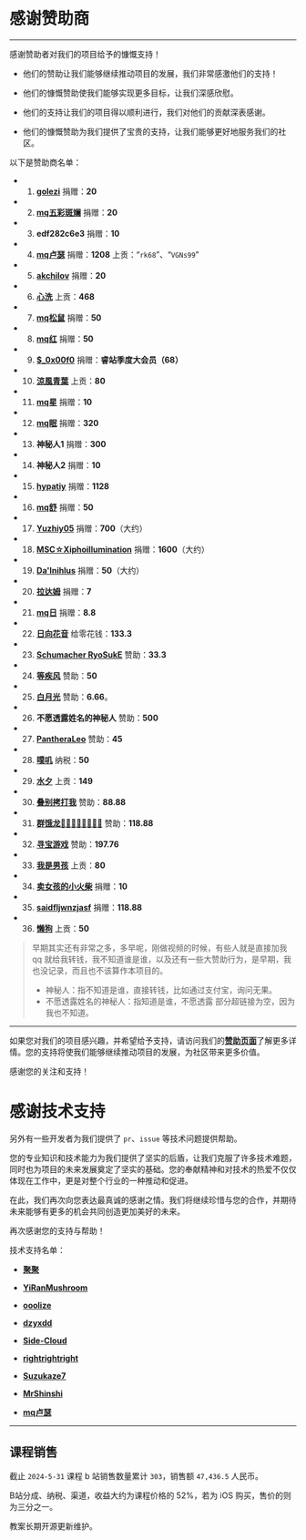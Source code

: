 # 感谢赞助商

---

感谢赞助者对我们的项目给予的慷慨支持！

- 他们的赞助让我们能够继续推动项目的发展，我们非常感激他们的支持！

- 他们的慷慨赞助使我们能够实现更多目标，让我们深感欣慰。

- 他们的支持让我们的项目得以顺利进行，我们对他们的贡献深表感谢。

- 他们的慷慨赞助为我们提供了宝贵的支持，让我们能够更好地服务我们的社区。

以下是赞助商名单：

- 1. [**golezi**](https://github.com/golezi/) 捐赠：**20**
- 2. [**mq五彩斑斓**](https://github.com/DataEraserC/) 捐赠：**20**
- 3. **edf282c6e3** 捐赠：**10**
- 4. [**mq卢瑟**](https://github.com/mq-loser) 捐赠：**1208** 上贡：“`rk68`”、“`VGNs99`”
- 5. [**akchilov**](https://github.com/AzrBrk) 捐赠：**20**
- 6. [**心洗**](https://github.com/MrShinshi) 上贡：**468**
- 7. [**mq松鼠**](https://github.com/CSTGluigi) 捐赠：**50**
- 8. [**mq红**](https://github.com/somniumchase) 捐赠：**50**
- 9. [**$_0x00f0**](https://github.com/S-0xff0f) 捐赠：**睿站季度大会员（68）**
- 10. [**涼風青葉**](https://github.com/Suzukaze7) 上贡：**80**
- 11. [**mq星**]() 捐赠：**10**
- 12. [**mq眠**]() 捐赠：**320**
- 13. **神秘人1** 捐赠：**300**
- 14. **神秘人2** 捐赠：**10**
- 15. [**hypatiy**]() 捐赠：**1128**
- 16. [**mq舒**]() 捐赠：**50**
- 17. [**Yuzhiy05**]() 捐赠：**700**（大约）
- 18. [**MSC☆Xiphoillumination**]() 捐赠：**1600**（大约）
- 19. [**Da'Inihlus**]() 捐赠：**50**（大约）
- 20. [**拉达姆**]() 捐赠：**7**
- 21. [**mq日**]() 捐赠：**8.8**
- 22. [**日向花音**]() 给零花钱：**133.3**
- 23. [**Schumacher RyoSukE**]() 赞助：**33.3**
- 24. [**等疾风**](https://github.com/Codesire-Deng) 赞助：**50**
- 25. [**白月光**]() 赞助：**6.66**。
- 26. **不愿透露姓名的神秘人** 赞助：**500**
- 27. [**PantheraLeo**](https://github.com/PantheraLeo14) 赞助：**45**
- 28. [**噗叽**](https://github.com/puji4810) 纳税：**50**
- 29. [**水夕**](https://github.com/sakria9) 上贡：**149**
- 30. [**叠别拷打我**](https://github.com/Yuria-Shikibe) 赞助：**88.88**
- 31. [**群饿龙🍔🍟🍹🍜🍗🥖🎂🥗**](https://github.com/StinkyTooFool) 赞助：**118.88**
- 32. [**寻宝游戏**]() 赞助：**197.76**
- 33. [**我是男孩**](https://github.com/zhuzhu9) 上贡：**80**
- 34. [**卖女孩的小火柴**](https://github.com/weasyd) 捐赠：**10**
- 35. [**saidfljwnzjasf**](https://github.com/KSARK) 捐赠：**118.88**
- 36. [**懒狗**](https://github.com/RaDsZ2z) 上贡：**50**

> 早期其实还有非常之多，多早呢，刚做视频的时候，有些人就是直接加我 qq 就给我转钱，我不知道谁是谁，以及还有一些大赞助行为，是早期，我也没记录，而且也不该算作本项目的。
> - 神秘人：指不知道是谁，直接转钱，比如通过支付宝，询问无果。
> - 不愿透露姓名的神秘人：指知道是谁，不愿透露
> 部分超链接为空，因为我也不知道。


---

如果您对我们的项目感兴趣，并希望给予支持，请访问我们的[**赞助页面**](README.md)了解更多详情。您的支持将使我们能够继续推动项目的发展，为社区带来更多价值。

感谢您的关注和支持！

# 感谢技术支持

另外有一些开发者为我们提供了 `pr`、`issue` 等技术问题提供帮助。

您的专业知识和技术能力为我们提供了坚实的后盾，让我们克服了许多技术难题，同时也为项目的未来发展奠定了坚实的基础。您的奉献精神和对技术的热爱不仅仅体现在工作中，更是对整个行业的一种推动和促进。

在此，我们再次向您表达最真诚的感谢之情。我们将继续珍惜与您的合作，并期待未来能够有更多的机会共同创造更加美好的未来。

再次感谢您的支持与帮助！

技术支持名单：

- [**聚聚**](https://github.com/frederick-vs-ja)
- **[YiRanMushroom](https://github.com/YiRanMushroom)**

- **[ooolize](https://github.com/ooolize)** 
- **[dzyxdd](https://github.com/dzyxdd)** 
- **[Side-Cloud](https://github.com/Side-Cloud)** 
- **[rightrightright](https://github.com/rightrightright)**
- **[Suzukaze7](https://github.com/Suzukaze7)**
- **[MrShinshi](https://github.com/MrShinshi)**
- [**mq卢瑟**](https://github.com/mq-loser)

---

## 课程销售

截止 `2024-5-31` 课程 b 站销售数量累计 `303`，销售额 `47,436.5` 人民币。

B站分成、纳税、渠道，收益大约为课程价格的 52%，若为 iOS 购买，售价的则为三分之一。

教案长期开源更新维护。
